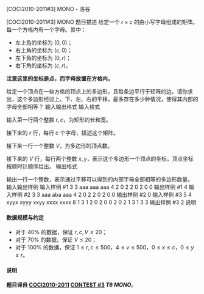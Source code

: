 



[COCI2010-2011#3] MONO - 洛谷














[COCI2010-2011#3] MONO
题目描述
给定一个 $r\times c$ 的由小写字母组成的矩阵。每一个方格内有一个字母。其中：

- 左上角的坐标为 $(0,0)$；
- 右上角的坐标为 $(c,0)$；
- 左下角的坐标为 $(0,r)$；
- 右下角的坐标为 $(c,r)$。

**注意这里的坐标是点，而字母放置在方格内。**

给定一个顶点在一些方格的顶点上的多边形，且每条边平行于矩阵的边。请你求出，这个多边形经过上、下、左、右的平移，最多存在多少种情况，使得其内部的字母全部相等？
输入输出格式
输入格式

输入第一行两个整数 $r,c$，为矩形的长和宽。

接下来的 $r$ 行，每行 $c$ 个字母，描述这个矩阵。

接下来一行一个整数 $V$，为多边形的顶点数。

接下来的 $V$ 行，每行两个整数 $x,y$，表示这个多边形一个顶点的坐标。顶点坐标按顺时针顺序给出。
输出格式

输出一行一个整数，表示通过平移可以得到的内部字母全部相等的多边形数量。
输入输出样例
输入样例 #1
3 3
aaa
aaa
aaa
4
2 0
2 2
0 2
0 0
输出样例 #1
4
输入样例 #2
3 3
aaa
aba
aaa
4
2 0
2 2
0 2
0 0
输出样例 #2
0
输入样例 #3
5 4
xyyx
xyyy
xxyy
xxxx
xxxx
8
1 3
1 2
0 2
0 0
2 0
2 1
3 1
3 3
输出样例 #3
2
说明
#### 数据规模与约定

- 对于 $40\%$ 的数据，保证 $r,c,V\le 20$；
- 对于 $70\%$ 的数据，保证 $V\le 20$；
- 对于 $100\%$ 的数据，保证 $1\le r,c\le 500$，$4\le v\le 500$，$0\le x\le c$，$0\le y\le r$。

#### 说明

**题目译自 [COCI2010-2011](https://hsin.hr/coci/archive/2010_2011/) [CONTEST #3](https://hsin.hr/coci/archive/2010_2011/contest3_tasks.pdf) *T6 MONO***。






